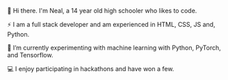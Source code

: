 👋 Hi there. I'm Neal, a 14 year old high schooler who likes to code. 

⚡ I am a full stack developer and am experienced in HTML, CSS, JS and, Python.

🌱 I’m currently experimenting with machine learning with Python, PyTorch, and Tensorflow.

💻 I enjoy participating in hackathons and have won a few.

